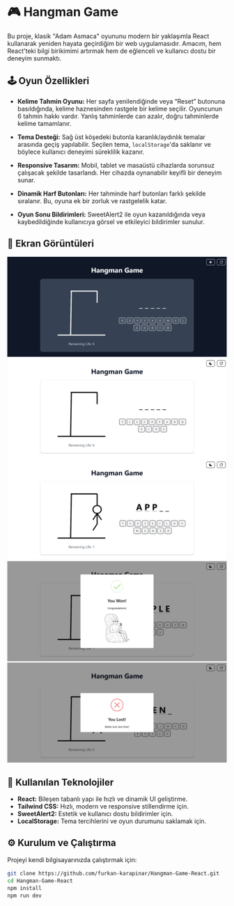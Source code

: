 # 🎮 Hangman Game

Bu proje, klasik "Adam Asmaca" oyununu modern bir yaklaşımla React kullanarak yeniden hayata geçirdiğim bir web uygulamasıdır. Amacım, hem React'teki bilgi birikimimi artırmak hem de eğlenceli ve kullanıcı dostu bir deneyim sunmaktı.

## 🕹️ Oyun Özellikleri

- **Kelime Tahmin Oyunu:** 
  Her sayfa yenilendiğinde veya “Reset” butonuna basıldığında, kelime haznesinden rastgele bir kelime seçilir. Oyuncunun 6 tahmin hakkı vardır. Yanlış tahminlerde can azalır, doğru tahminlerde kelime tamamlanır.

- **Tema Desteği:**
  Sağ üst köşedeki butonla karanlık/aydınlık temalar arasında geçiş yapılabilir. Seçilen tema, `localStorage`'da saklanır ve böylece kullanıcı deneyimi süreklilik kazanır.

- **Responsive Tasarım:**
  Mobil, tablet ve masaüstü cihazlarda sorunsuz çalışacak şekilde tasarlandı. Her cihazda oynanabilir keyifli bir deneyim sunar.

- **Dinamik Harf Butonları:**
  Her tahminde harf butonları farklı şekilde sıralanır. Bu, oyuna ek bir zorluk ve rastgelelik katar.

- **Oyun Sonu Bildirimleri:**
  SweetAlert2 ile oyun kazanıldığında veya kaybedildiğinde kullanıcıya görsel ve etkileyici bildirimler sunulur.

## 📸 Ekran Görüntüleri

![](./screenshots/1.png)
![](./screenshots/2.png)
![](./screenshots/3.png)
![](./screenshots/4.png)
![](./screenshots/5.png)

## 🧰 Kullanılan Teknolojiler

- **React:** Bileşen tabanlı yapı ile hızlı ve dinamik UI geliştirme.
- **Tailwind CSS:** Hızlı, modern ve responsive stillendirme için.
- **SweetAlert2:** Estetik ve kullanıcı dostu bildirimler için.
- **LocalStorage:** Tema tercihlerini ve oyun durumunu saklamak için.

## ⚙️ Kurulum ve Çalıştırma

Projeyi kendi bilgisayarınızda çalıştırmak için:

```bash
git clone https://github.com/furkan-karapinar/Hangman-Game-React.git
cd Hangman-Game-React
npm install
npm run dev
